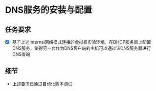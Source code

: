# DNS服务的安装与配置
## 任务要求
- [x] 基于上述Internal网络模式连接的虚拟机实验环境，在DHCP服务器上配置DNS服务，使得另一台作为DNS客户端的主机可以通过该DNS服务器进行DNS查询

## 细节
- 上述要求已通过自动化脚本测试
